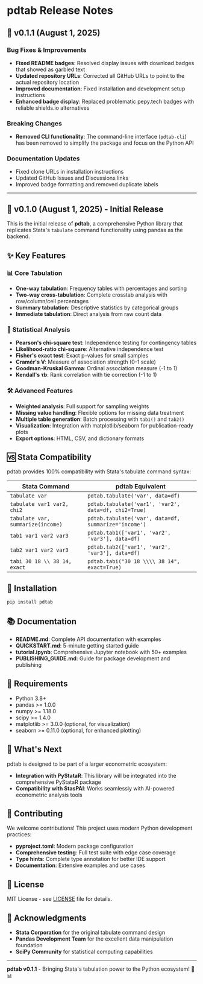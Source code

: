 # pdtab Release Notes

## 🔧 v0.1.1 (August 1, 2025)

### Bug Fixes & Improvements
- **Fixed README badges**: Resolved display issues with download badges that showed as garbled text
- **Updated repository URLs**: Corrected all GitHub URLs to point to the actual repository location
- **Improved documentation**: Fixed installation and development setup instructions
- **Enhanced badge display**: Replaced problematic pepy.tech badges with reliable shields.io alternatives

### Breaking Changes
- **Removed CLI functionality**: The command-line interface (`pdtab-cli`) has been removed to simplify the package and focus on the Python API

### Documentation Updates
- Fixed clone URLs in installation instructions
- Updated GitHub Issues and Discussions links
- Improved badge formatting and removed duplicate labels

---

## 🎉 v0.1.0 (August 1, 2025) - Initial Release

This is the initial release of **pdtab**, a comprehensive Python library that replicates Stata's `tabulate` command functionality using pandas as the backend.

## ✨ Key Features

### 📊 Core Tabulation
- **One-way tabulation**: Frequency tables with percentages and sorting
- **Two-way cross-tabulation**: Complete crosstab analysis with row/column/cell percentages
- **Summary tabulation**: Descriptive statistics by categorical groups
- **Immediate tabulation**: Direct analysis from raw count data

### 🔬 Statistical Analysis
- **Pearson's chi-square test**: Independence testing for contingency tables
- **Likelihood-ratio chi-square**: Alternative independence test
- **Fisher's exact test**: Exact p-values for small samples
- **Cramér's V**: Measure of association strength (0-1 scale)
- **Goodman-Kruskal Gamma**: Ordinal association measure (-1 to 1)
- **Kendall's τb**: Rank correlation with tie correction (-1 to 1)

### 🛠️ Advanced Features
- **Weighted analysis**: Full support for sampling weights
- **Missing value handling**: Flexible options for missing data treatment
- **Multiple table generation**: Batch processing with `tab1()` and `tab2()`
- **Visualization**: Integration with matplotlib/seaborn for publication-ready plots
- **Export options**: HTML, CSV, and dictionary formats

## 🆚 Stata Compatibility

pdtab provides 100% compatibility with Stata's tabulate command syntax:

| Stata Command | pdtab Equivalent |
|---------------|------------------|
| `tabulate var` | `pdtab.tabulate('var', data=df)` |
| `tabulate var1 var2, chi2` | `pdtab.tabulate('var1', 'var2', data=df, chi2=True)` |
| `tabulate var, summarize(income)` | `pdtab.tabulate('var', data=df, summarize='income')` |
| `tab1 var1 var2 var3` | `pdtab.tab1(['var1', 'var2', 'var3'], data=df)` |
| `tab2 var1 var2 var3` | `pdtab.tab2(['var1', 'var2', 'var3'], data=df)` |
| `tabi 30 18 \\ 38 14, exact` | `pdtab.tabi("30 18 \\\\ 38 14", exact=True)` |

## 🚀 Installation

```bash
pip install pdtab
```

## 📚 Documentation

- **README.md**: Complete API documentation with examples
- **QUICKSTART.md**: 5-minute getting started guide
- **tutorial.ipynb**: Comprehensive Jupyter notebook with 50+ examples
- **PUBLISHING_GUIDE.md**: Guide for package development and publishing

## 🔧 Requirements

- Python 3.8+
- pandas >= 1.0.0
- numpy >= 1.18.0
- scipy >= 1.4.0
- matplotlib >= 3.0.0 (optional, for visualization)
- seaborn >= 0.11.0 (optional, for enhanced plotting)

## 🌟 What's Next

pdtab is designed to be part of a larger econometric ecosystem:

- **Integration with PyStataR**: This library will be integrated into the comprehensive PyStataR package
- **Compatibility with StasPAI**: Works seamlessly with AI-powered econometric analysis tools

## 🤝 Contributing

We welcome contributions! This project uses modern Python development practices:

- **pyproject.toml**: Modern package configuration
- **Comprehensive testing**: Full test suite with edge case coverage
- **Type hints**: Complete type annotation for better IDE support
- **Documentation**: Extensive examples and use cases

## 📄 License

MIT License - see [LICENSE](LICENSE) file for details.

## 🙏 Acknowledgments

- **Stata Corporation** for the original tabulate command design
- **Pandas Development Team** for the excellent data manipulation foundation
- **SciPy Community** for statistical computing capabilities

---

**pdtab v0.1.1** - Bringing Stata's tabulation power to the Python ecosystem! 🐍📊
